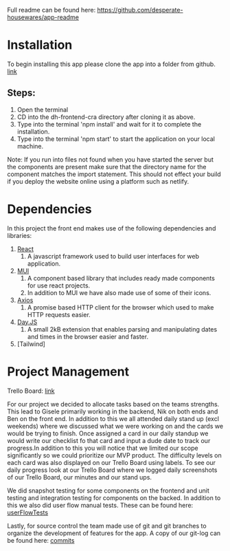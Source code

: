 Full readme can be found here: https://github.com/desperate-housewares/app-readme

# Installation


To begin installing this app please clone the app into a folder from github. [link](https://github.com/desperate-housewares/dh-frontend-cra)

## Steps:

1. Open the terminal
2. CD into the dh-frontend-cra directory after cloning it as above. 
3. Type into the terminal 'npm install' and wait for it to complete the installation.
4. Type into the terminal 'npm start' to start the application on your local machine.

Note: If you run into files not found when you have started the server but the components are present make sure that the directory name for the component matches the import statement. This should not effect your build if you deploy the website online using a platform such as netlify.

# Dependencies

In this project the front end makes use of the following dependencies and libraries:

1. [React](https://reactjs.org/)
   1. A javascript framework used to build user interfaces for web application.
2. [MUI](https://mui.com/)
   1. A component based library that includes ready made components for use react projects. 
   2. In addition to MUI we have also made use of some of their icons.
3. [Axios](https://github.com/axios/axios#features)
   1. A promise based HTTP client for the browser which used to make HTTP requests easier. 
4. [Day.JS](https://day.js.org/)
   1. A small 2kB extension that enables parsing and manipulating dates and times in the browser easier and faster.
5. [Tailwind]

# Project Management

Trello Board: [link](https://trello.com/invite/b/BzgS0oZt/641fd4be604d47fca55fb75d6d5855c0/team-project)

For our project we decided to allocate tasks based on the teams strengths. This lead to Gisele primarily working in the backend, Nik on both ends and Ben on the front end. In addition to this we all attended daily stand up (excl weekends) where we discussed what we were working on and the cards we would be trying to finish. Once assigned a card in our daily standup we would write  our checklist fo that card and input a dude date to track our progress.In addition to this you will notice that we limited our scope significantly so we could prioritize our MVP product. The difficulty levels on each card was also displayed on our Trello Board using labels. To see our daily progress look at our Trello Board where we logged daily screenshots of our Trello Board, our minutes and our stand ups. 

We did snapshot testing for some components on the frontend and unit testing and integration testing for components on the backed. In addition to this we also did user flow manual tests. These can be found here: [userFlowTests](https://docs.google.com/spreadsheets/d/1cAdR8FZKEPNZPPeULztCVAeeWFnUP69NutmQy8QTe40/edit?usp=sharing)

Lastly, for source control the team made use of git and git branches to organize the development of features for the app. A copy of our git-log can be found here: [commits](https://github.com/desperate-housewares/dh-backend/commits/main)
